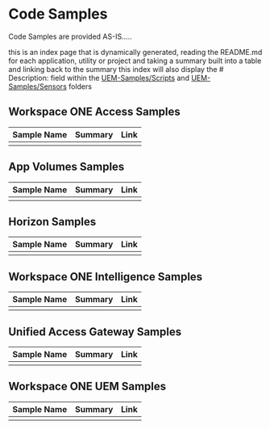 # Code Samples

Code Samples are provided AS-IS.....

this is an index page that is dynamically generated, reading the README.md for each application, utility or project and taking a summary built into a table and linking back to the summary
this index will also display the # Description: field within the [UEM-Samples/Scripts](../../UEM-Samples/Scripts/) and [UEM-Samples/Sensors](../../UEM-Samples/Sensors/) folders

## Workspace ONE Access Samples
| Sample Name | Summary | Link |
| --- | --- | ---:|
|  |  |  |

## App Volumes Samples
| Sample Name | Summary | Link |
| --- | --- | ---:|
|  |  |  |

## Horizon Samples
| Sample Name | Summary | Link |
| --- | --- | ---:|
|  |  |  |

## Workspace ONE Intelligence Samples
| Sample Name | Summary | Link |
| --- | --- | ---:|
|  |  |  |

## Unified Access Gateway Samples
| Sample Name | Summary | Link |
| --- | --- | ---:|
|  |  |  |

## Workspace ONE UEM Samples
| Sample Name | Summary | Link |
| --- | --- | ---:|
|  |  |  |

